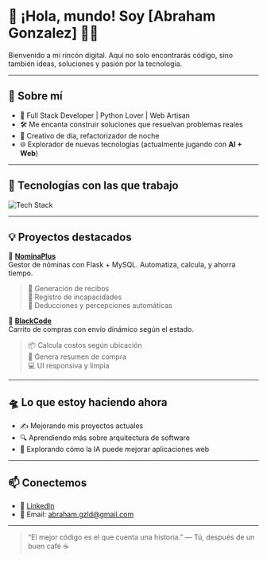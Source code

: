 # 🚀 ¡Hola, mundo! Soy [Abraham Gonzalez] 👨‍💻

Bienvenido a mi rincón digital. Aquí no solo encontrarás código, sino también ideas, soluciones y pasión por la tecnología.

---

## 👾 Sobre mí

- 🧠 Full Stack Developer | Python Lover | Web Artisan
- 🛠️ Me encanta construir soluciones que resuelvan problemas reales
- 🎨 Creativo de día, refactorizador de noche
- 🌐 Explorador de nuevas tecnologías (actualmente jugando con **AI + Web**)

---

## 🔧 Tecnologías con las que trabajo

<img src="https://skillicons.dev/icons?i=python,flask,html,css,js,mysql,react,git,github,vscode" alt="Tech Stack" />

---

## 💡 Proyectos destacados

🌟 **[NominaPlus]([https://github.com/tu-usuario/NominaPlus](https://github.com/abraham-gzld/nominaEmpleados))**  
Gestor de nóminas con Flask + MySQL. Automatiza, calcula, y ahorra tiempo.  
> 🔹 Generación de recibos  
> 🔹 Registro de incapacidades  
> 🔹 Deducciones y percepciones automáticas

🌟 **[BlackCode]([https://github.com/tu-usuario/ShopCart](https://github.com/abraham-gzld/blackcode))**  
Carrito de compras con envío dinámico según el estado.  
> 📦 Calcula costos según ubicación  
> 🧾 Genera resumen de compra  
> 💻 UI responsiva y limpia

---

## 🛸 Lo que estoy haciendo ahora

- ✍️ Mejorando mis proyectos actuales
- 🔍 Aprendiendo más sobre arquitectura de software
- 🤖 Explorando cómo la IA puede mejorar aplicaciones web

---

## 📫 Conectemos

- 💼 [LinkedIn]([https://linkedin.com/in/tu-usuario](https://www.linkedin.com/in/abraham-gonzalez-a996a3341/))  
- 📧 Email: abraham.gzld@gmail.com

---

> “El mejor código es el que cuenta una historia.” — Tú, después de un buen café ☕  
